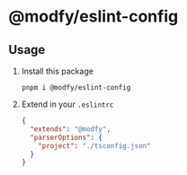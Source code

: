 # @modfy/eslint-config

## Usage

1. Install this package
    ```
    pnpm i @modfy/eslint-config
    ```

2. Extend in your `.eslintrc`
    ```json
    {
      "extends": "@modfy",
      "parserOptions": {
        "project": "./tsconfig.json"
      }
    }
    ```
